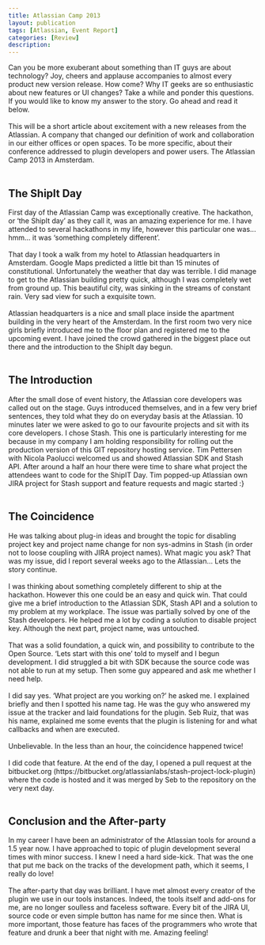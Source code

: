 ```yaml
---
title: Atlassian Camp 2013
layout: publication
tags: [Atlassian, Event Report]
categories: [Review]
description:
---
```


Can you be more exuberant about something than IT guys are about technology? Joy, cheers and applause accompanies to almost every product new version release. How come? Why IT geeks are so enthusiastic about new features or UI changes? Take a while and ponder this questions. If you would like to know my answer to the story. Go ahead and read it below.<br />
<br />
This will be a short article about excitement with a new releases from the Atlassian. A company that changed our definition of work and collaboration in our either offices or open spaces. To be more specific, about their conference addressed to plugin developers and power users. The Atlassian Camp 2013 in Amsterdam.<br />
<br />
<h2>The ShipIt Day</h2>First day of the Atlassian Camp was exceptionally creative. The hackathon, or ‘the ShipIt day’ as they call it, was an amazing experience for me. I have attended to several hackathons in my life, however this particular one was... hmm... it was ‘something completely different’.<br />
<br />
That day I took a walk from my hotel to Atlassian headquarters in Amsterdam. Google Maps predicted a little bit than 15 minutes of constitutional. Unfortunately the weather that day was terrible. I did manage to get to the Atlassian building pretty quick, although I was completely wet from ground up. This beautiful city, was sinking in the streams of constant rain. Very sad view for such a exquisite town.<br />
<br />
Atlassian headquarters is a nice and small place inside the apartment building in the very heart of the Amsterdam. In the first room two very nice girls briefly introduced me to the floor plan and registered me to the upcoming event. I have joined the crowd gathered in the biggest place out there and the introduction to the ShipIt day begun.<br />
<br />
<h2>The Introduction</h2>After the small dose of event history, the Atlassian core developers was called out on the stage. Guys introduced themselves, and in a few very brief sentences, they told what they do on everyday basis at the Atlassian. 10 minutes later we were asked to go to our favourite projects and sit with its core developers. I chose Stash. This one is particularly interesting for me because in my company I am holding responsibility for rolling out the production version of this GIT repository hosting service. Tim Pettersen with Nicola Paolucci welcomed us and showed Atlassian SDK and Stash API. After around a half an hour there were time to share what project the attendees want to code for the ShipIT Day. Tim popped-up Atlassian own JIRA project for Stash support and feature requests and magic started :}<br />
<br />
<h2>The Coincidence</h2>He was talking about plug-in ideas and brought the topic for disabling project key and project name change for non sys-admins in Stash (in order not to loose coupling with JIRA project names). What magic you ask? That was my issue, did I report several weeks ago to the Atlassian... Lets the story continue.<br />
<br />
I was thinking about something completely different to ship at the hackathon. However this one could be an easy and quick win. That could give me a brief introduction to the Atlassian SDK, Stash API and a solution to my problem at my workplace. The issue was partially solved by one of the Stash developers. He helped me a lot by coding a solution to disable project key. Although the next part, project name, was untouched.<br />
<br />
That was a solid foundation, a quick win, and possibility to contribute to the Open Source. ‘Lets start with this one’ told to myself and I begun development. I did struggled a bit with SDK because the source code was not able to run at my setup. Then some guy appeared and ask me whether I need help.<br />
<br />
I did say yes. ‘What project are you working on?’ he asked me. I explained briefly and then I spotted his name tag. He was the guy who answered my issue at the tracker and laid foundations for the plugin. Seb Ruiz, that was his name, explained me some events that the plugin is listening for and what callbacks and when are executed.<br />
<br />
Unbelievable. In the less than an hour, the coincidence happened twice! <br />
<br />
I did code that feature. At the end of the day, I opened a pull request at the bitbucket.org (https://bitbucket.org/atlassianlabs/stash-project-lock-plugin) where the code is hosted and it was merged by Seb to the repository on the very next day.<br />
<br />
<h2>Conclusion and the After-party</h2>In my career I have been an administrator of the Atlassian tools for around a 1.5 year now. I have approached to topic of plugin development several times with minor success. I knew I need a hard side-kick. That was the one that put me back on the tracks of the development path, which it seems, I really do love!<br />
<br />
The after-party that day was brilliant. I have met almost every creator of the plugin we use in our tools instances. Indeed, the tools itself and add-ons for me, are no longer soulless and faceless software. Every bit of the JIRA UI, source code or even simple button has name for me since then. What is more important, those feature has faces of the programmers who wrote that feature and drunk a beer that night with me. Amazing feeling!
